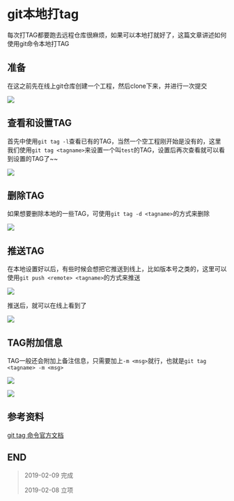 # git本地打tag

每次打TAG都要跑去远程仓库很麻烦，如果可以本地打就好了，这篇文章讲述如何使用git命令本地打TAG

## 准备

在这之前先在线上git仓库创建一个工程，然后clone下来，并进行一次提交

![](https://blog-cdn.chenxiyuan.fun/2019-2-9/a6e40cc4-2d8d-4e65-97d9-8d9eb0f5447d.png)

## 查看和设置TAG

首先中使用`git tag -l`查看已有的TAG，当然一个空工程刚开始是没有的，这里我们使用`git tag <tagname>`来设置一个叫`test`的TAG，设置后再次查看就可以看到设置的TAG了~~

![](https://blog-cdn.chenxiyuan.fun/2019-2-9/b2ce2e5b-6849-4c37-be37-4fafb0664539.png)

## 删除TAG

如果想要删除本地的一些TAG，可使用`git tag -d <tagname>`的方式来删除

![](https://blog-cdn.chenxiyuan.fun/2019-2-9/5fbd0e1a-b2a1-4218-b0e7-2f5032f21d57.png)

## 推送TAG

在本地设置好以后，有些时候会想把它推送到线上，比如版本号之类的，这里可以使用`git push <remote> <tagname>`的方式来推送

![](https://blog-cdn.chenxiyuan.fun/2019-2-9/fb2ca252-d5e4-4bb7-aa1a-a94a8e2066c8.png)

推送后，就可以在线上看到了

![](https://blog-cdn.chenxiyuan.fun/2019-2-9/a0127bb0-9fb1-4315-81f2-abe751c33584.png)

## TAG附加信息

TAG一般还会附加上备注信息，只需要加上`-m <msg>`就行，也就是`git tag <tagname> -m <msg>`

![](https://blog-cdn.chenxiyuan.fun/2019-2-9/63fffe28-7b7c-46ef-9988-0f09df61a08d.png)

![](https://blog-cdn.chenxiyuan.fun/2019-2-9/98fd17c2-a842-4c1f-b5e9-77b12df17649.png)

## 参考资料

[git tag 命令官方文档](https://git-scm.com/docs/git-tag)

## END

>   2019-02-09  完成
> 
>   2019-02-08  立项